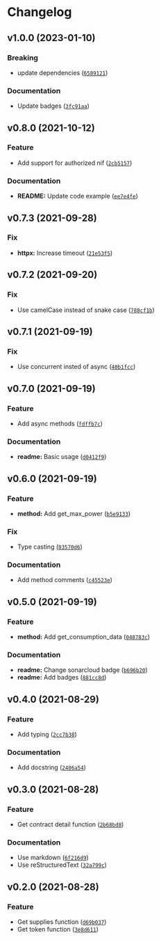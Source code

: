 # Changelog

<!--next-version-placeholder-->

## v1.0.0 (2023-01-10)
### Breaking
* update dependencies ([`6589121`](https://github.com/MrMarble/datadis/commit/658912105d4af7d4ce7f81336a83178758eeca99))

### Documentation
* Update badges ([`3fc91aa`](https://github.com/MrMarble/datadis/commit/3fc91aab03bac46f2dad4b6e025cd70c07aaa05d))

## v0.8.0 (2021-10-12)
### Feature
* Add support for authorized nif ([`2cb5157`](https://github.com/MrMarble/datadis/commit/2cb515739b548c0451aba268c9ecbfc9d78f8938))

### Documentation
* **README:** Update code example ([`ee7e4fe`](https://github.com/MrMarble/datadis/commit/ee7e4fea33b35773f5c56beddc75280ae7418214))

## v0.7.3 (2021-09-28)
### Fix
* **httpx:** Increase timeout ([`21e53f5`](https://github.com/MrMarble/datadis/commit/21e53f5423b163e2a533f87bae991fea36150f56))

## v0.7.2 (2021-09-20)
### Fix
* Use camelCase instead of snake case ([`788cf1b`](https://github.com/MrMarble/datadis/commit/788cf1bc33b3f407717ec1afca1b09019f418424))

## v0.7.1 (2021-09-19)
### Fix
* Use concurrent insted of async ([`40b1fcc`](https://github.com/MrMarble/datadis/commit/40b1fcc5e2e17f278b93bdd5f1955fefeb1fed14))

## v0.7.0 (2021-09-19)
### Feature
* Add async methods ([`fdffb7c`](https://github.com/MrMarble/datadis/commit/fdffb7cfad38c687944a63b7423d3ae542e28153))

### Documentation
* **readme:** Basic usage ([`d0412f9`](https://github.com/MrMarble/datadis/commit/d0412f961542c2bb3994211d2496944c59c91e00))

## v0.6.0 (2021-09-19)
### Feature
* **method:** Add get_max_power ([`b5e9133`](https://github.com/MrMarble/datadis/commit/b5e9133ca15b918c0b355fb54a6ec1da8b07d1eb))

### Fix
* Type casting ([`03570d6`](https://github.com/MrMarble/datadis/commit/03570d6dfcda9bad215fbb2f0943ab501c70def3))

### Documentation
* Add method comments ([`c45523e`](https://github.com/MrMarble/datadis/commit/c45523e5d79f4b41a17f7b6e58691ea822d55d6e))

## v0.5.0 (2021-09-19)
### Feature
* **method:** Add get_consumption_data ([`048783c`](https://github.com/MrMarble/datadis/commit/048783ceee5e420510162c4417af80fff69fc20c))

### Documentation
* **readme:** Change sonarcloud badge ([`b696b20`](https://github.com/MrMarble/datadis/commit/b696b202b54db18d76dac936b82ae54774ca3637))
* **readme:** Add badges ([`881cc8d`](https://github.com/MrMarble/datadis/commit/881cc8df4a9d168ec40566c88ba5bc2255e5d4cb))

## v0.4.0 (2021-08-29)
### Feature
* Add typing ([`2cc7b38`](https://github.com/MrMarble/datadis/commit/2cc7b3805872cccb1f18aa2d6c74afcb0a816232))

### Documentation
* Add docstring ([`2406a54`](https://github.com/MrMarble/datadis/commit/2406a54b7c92ddc34179cdc6b47a12233d8b7a36))

## v0.3.0 (2021-08-28)
### Feature
* Get contract detail function ([`2b68bd8`](https://github.com/MrMarble/datadis/commit/2b68bd8c137aadbf121121fdd5e785a6fd3002c6))

### Documentation
* Use markdown ([`6f216d9`](https://github.com/MrMarble/datadis/commit/6f216d966c11fc5f4036d90f3f2c93ba96bec120))
* Use reStructuredText ([`32a799c`](https://github.com/MrMarble/datadis/commit/32a799c6ff54993b649391b41cd1e8fdf142ee4c))

## v0.2.0 (2021-08-28)
### Feature
* Get supplies function ([`d69b037`](https://github.com/MrMarble/datadis/commit/d69b037255f6635b15a2e667ba95e103b4cc651e))
* Get token function ([`3e8d611`](https://github.com/MrMarble/datadis/commit/3e8d611afe186470ce23780874ef391344809f19))
